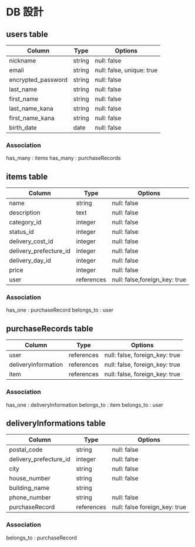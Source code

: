 # DB 設計

## users table
| Column             | Type                | Options                        |
|--------------------|---------------------|--------------------------------|
| nickname           | string              | null: false                    |
| email              | string              | null: false, unique: true      |
| encrypted_password | string              | null: false                    |
| last_name          | string              | null: false                    |
| first_name         | string              | null: false                    |
| last_name_kana     | string              | null: false                    |
| first_name_kana    | string              | null: false                    |
| birth_date         | date                | null: false                    |

### Association
 has_many   : items
 has_many   : purchaseRecords


## items table
| Column                              | Type       |    Options                     |
|-------------------------------------|------------|--------------------------------|
| name                                | string     | null: false                    |
| description                         | text       | null: false                    |
| category_id                         | integer    | null: false                    |
| status_id                           | integer    | null: false                    |
| delivery_cost_id                    | integer    | null: false                    |
| delivery_prefecture_id              | integer    | null: false                    |
| delivery_day_id                     | integer    | null: false                    |
| price                               | integer    | null: false                    |
| user                                | references | null: false,foreign_key: true  |


### Association
 has_one    : purchaseRecord
 belongs_to : user


##  purchaseRecords table
| Column              | Type       | Options                        |
|---------------------|------------|--------------------------------|
| user                | references | null: false, foreign_key: true |
| deliveryInformation | references | null: false, foreign_key: true |
| item                | references | null: false, foreign_key: true |

### Association
 has_one    : deliveryInformation 
 belongs_to : item
 belongs_to : user


##  deliveryInformations table
| Column                  | Type       | Options                       |
|-------------------------|------------|-------------------------------|
| postal_code             | string     | null: false                   |
| delivery_prefecture_id  | integer    | null: false                   |
| city                    | string     | null: false                   |
| house_number            | string     | null: false                   |
| building_name           | string     |                               |
| phone_number            | string     | null: false                   |
| purchaseRecord          | references | null: false foreign_key: true |

### Association
 belongs_to : purchaseRecord 